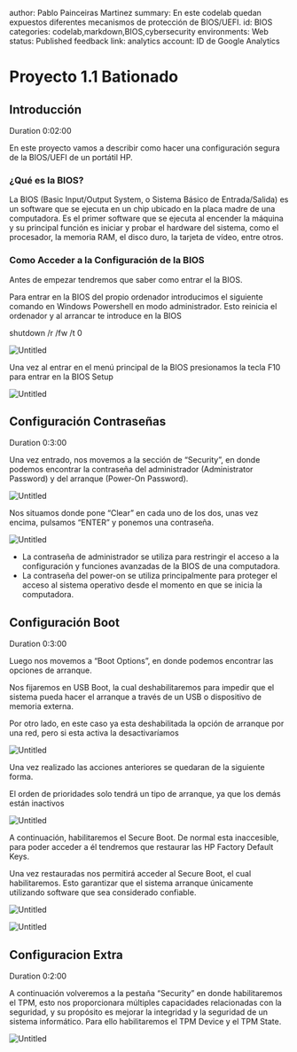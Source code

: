 author: Pablo Painceiras Martinez
summary: En este codelab quedan expuestos diferentes mecanismos de protección de BIOS/UEFI.
id: BIOS
categories: codelab,markdown,BIOS,cybersecurity
environments: Web
status: Published
feedback link:
analytics account: ID de Google Analytics
# Proyecto 1.1 Bationado

## Introducción
Duration 0:02:00

En este proyecto vamos a describir como hacer una configuración segura de la BIOS/UEFI de un portátil HP.

### ¿Qué es la BIOS?

La BIOS (Basic Input/Output System, o Sistema Básico de Entrada/Salida) es un software que se ejecuta en un chip ubicado en la placa madre de una computadora. Es el primer software que se ejecuta al encender la máquina y su principal función es iniciar y probar el hardware del sistema, como el procesador, la memoria RAM, el disco duro, la tarjeta de vídeo, entre otros.

### Como Acceder a la Configuración de la BIOS

Antes de empezar tendremos que saber como entrar el la BIOS.

Para entrar en la BIOS del propio ordenador introducimos el siguiente comando en Windows Powershell en modo administrador. Esto reinicia el ordenador y al arrancar te introduce en la BIOS

shutdown /r /fw /t 0  

![Untitled](imgbios/comando.png)

Una vez al entrar en el menú principal de la BIOS presionamos la tecla F10 para entrar en la BIOS Setup

![Untitled](imgbios/menubios.png)

## Configuración Contraseñas
Duration 0:3:00

Una vez entrado, nos movemos a la sección de “Security”, en donde podemos encontrar la contraseña del administrador (Administrator Password) y del arranque (Power-On Password).

![Untitled](imgbios/pass1.png)

Nos situamos donde pone “Clear” en cada uno de los dos, unas vez encima, pulsamos “ENTER” y ponemos una contraseña.

![Untitled](imgbios/pass2.png)

- La contraseña de administrador se utiliza para restringir el acceso a la configuración y funciones avanzadas de la BIOS de una computadora.
- La contraseña del power-on se utiliza principalmente para proteger el acceso al sistema operativo desde el momento en que se inicia la computadora.

## Configuración Boot
Duration 0:3:00

Luego nos movemos a “Boot Options”, en donde podemos encontrar las opciones de arranque.

Nos fijaremos en USB Boot, la cual deshabilitaremos para impedir que el sistema pueda hacer el arranque a través de un USB o dispositivo de memoria externa.

Por otro lado, en este caso ya esta deshabilitada la opción de arranque por una red, pero si esta activa la desactivaríamos

![Untitled](imgbios/boot1.png)

Una vez realizado las acciones anteriores se quedaran de la siguiente forma.

El orden de prioridades solo tendrá un tipo de arranque, ya que los demás están inactivos

![Untitled](imgbios/boot2.png)

A continuación, habilitaremos el Secure Boot. De normal esta inaccesible, para poder acceder a él tendremos que restaurar las HP Factory Default Keys.

Una vez restauradas nos permitirá acceder al Secure Boot, el cual habilitaremos. Esto garantizar que el sistema arranque únicamente utilizando software que sea considerado confiable.

![Untitled](imgbios/secure1.png)

![Untitled](imgbios/secure2.png)

## Configuracion Extra
Duration 0:2:00

A continuación volveremos a la pestaña “Security” en donde habilitaremos el TPM, esto nos proporcionara múltiples capacidades relacionadas con la seguridad, y su propósito es mejorar la integridad y la seguridad de un sistema informático. Para ello habilitaremos el TPM Device y el TPM State.

![Untitled](imgbios/tmp.png)

